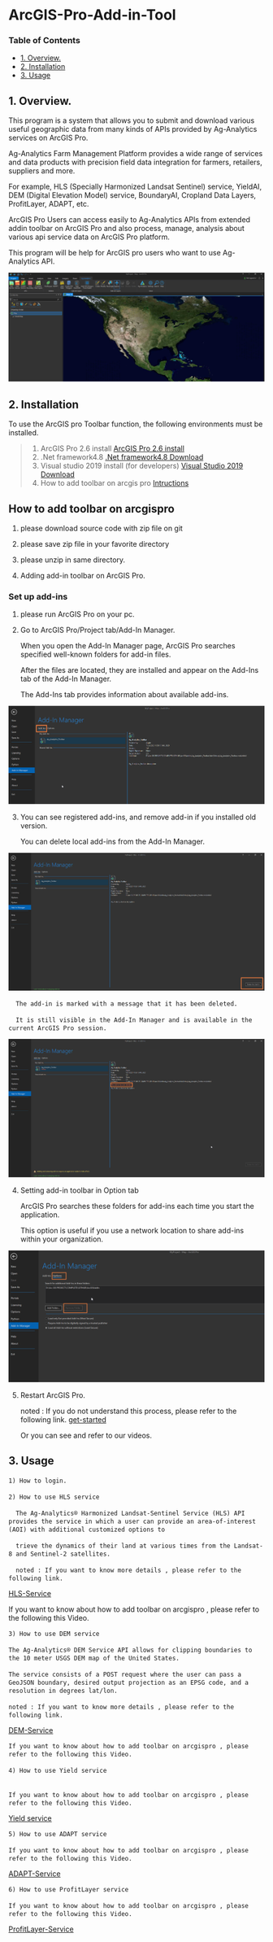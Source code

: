 # ArcGIS-Pro-Add-in-Tool



### Table of Contents

- [1. Overview.](#1.-Overview.)
- [2. Installation](#2.-Installation.)
- [3. Usage](#3.-Usage)


## 1. Overview.

This program is a system that allows you to submit and download various useful geographic data from many kinds of APIs provided by Ag-Analytics services on ArcGIS Pro.

Ag-Analytics Farm Management Platform provides a wide range of services and data products with precision field data integration for farmers, retailers, suppliers and more.

For example, HLS (Specially Harmonized Landsat Sentinel) service, YieldAI, DEM (Digital Elevation Model) service, BoundaryAI, Cropland Data Layers, ProfitLayer, ADAPT, etc.

ArcGIS Pro Users can access easily to Ag-Analytics APIs from extended addin toolbar on ArcGIS Pro and also process, manage, analysis about various api service data on ArcGIS Pro platform.

This program will be help for ArcGIS pro users who want to use Ag-Analytics API.

![Project Image](https://github.com/DavidFullstackdev/ArcGIS-Pro-Addin-Tool/blob/master/images/Generalworkflow.png)

## 2. Installation

To use the ArcGIS pro Toolbar function, the following environments must be installed.
> 1) ArcGIS Pro 2.6 install
[ArcGIS Pro 2.6 install](https://pro.arcgis.com/en/pro-app/get-started/install-and-sign-in-to-arcgis-pro.htm)
> 2) .Net framework4.8 
[.Net framework4.8 Download](https://dotnet.microsoft.com/download/)
> 3) Visual studio 2019 install (for developers)
[Visual Studio 2019 Download](https://visualstudio.microsoft.com/downloads/)
> 4) How to add toolbar on arcgis pro
[Intructions](https://awesomeopensource.com/project/Esri/arcgis-pro-sdk-community-samples/) 


## How to add toolbar on arcgispro

   1) please download source code with zip file on git

   2) please save zip file in your favorite directory

   3) please unzip in same directory.

   4) Adding add-in toolbar on ArcGIS Pro.

### Set up add-ins

   1) please run ArcGIS Pro on your pc.

   2) Go to ArcGIS Pro/Project tab/Add-In Manager.

      When you open the Add-In Manager page, ArcGIS Pro searches specified well-known folders for add-in files.
   
      After the files are located, they are installed and appear on the Add-Ins tab of the Add-In Manager.
   
      The Add-Ins tab provides information about available add-ins.


   ![Project Image](https://github.com/DavidFullstackdev/ArcGIS-Pro-Addin-Tool/blob/master/images/add-ins.png)

   3) You can see registered add-ins, and remove add-in if you installed old version.

      You can delete local add-ins from the Add-In Manager.
    

   ![Project Image](https://github.com/DavidFullstackdev/ArcGIS-Pro-Addin-Tool/blob/master/images/del-addin.png) 

      The add-in is marked with a message that it has been deleted. 
      
      It is still visible in the Add-In Manager and is available in the current ArcGIS Pro session.
    
   ![Project Image](https://github.com/DavidFullstackdev/ArcGIS-Pro-Addin-Tool/blob/master/images/del-msg.png)
   
   4) Setting add-in toolbar  in Option tab
      
      ArcGIS Pro searches these folders for add-ins each time you start the application. 
      
      This option is useful if you use a network location to share add-ins within your organization.

   ![Project Image](https://github.com/DavidFullstackdev/ArcGIS-Pro-Addin-Tool/blob/master/images/option.png)
      

   5) Restart ArcGIS Pro.

         noted : If you do not understand this process, please refer to the following link.
   [get-started](https://pro.arcgis.com/en/pro-app/get-started/manage-add-ins.htm)

         Or you can see and refer to our videos.


## 3. Usage

    1) How to login.

    2) How to use HLS service

      The Ag-Analytics® Harmonized Landsat-Sentinel Service (HLS) API provides the service in which a user can provide an area-of-interest (AOI) with additional customized options to 
      
      trieve the dynamics of their land at various times from the Landsat-8 and Sentinel-2 satellites. 

      noted : If you want to know more details , please refer to the following link.
   
   [HLS-Service](https://ag-analytics.portal.azure-api.net/docs/services/harmonized-landsat-sentinel-service/operations/hls-service)

   If you want to know about how to add toolbar on arcgispro , please refer to the following this Video.




    3) How to use DEM service

    The Ag-Analytics® DEM Service API allows for clipping boundaries to the 10 meter USGS DEM map of the United States. 
    
    The service consists of a POST request where the user can pass a GeoJSON boundary, desired output projection as an EPSG code, and a resolution in degrees lat/lon.

    noted : If you want to know more details , please refer to the following link.

   [DEM-Service](https://ag-analytics.portal.azure-api.net/docs/services/dem-service/operations/dem-service)

    If you want to know about how to add toolbar on arcgispro , please refer to the following this Video.

    4) How to use Yield service


    If you want to know about how to add toolbar on arcgispro , please refer to the following this Video.
   
   [Yield service](https://ag-analytics.portal.azure-api.net/docs/services/dem-service/operations/dem-service)

    5) How to use ADAPT service 

    If you want to know about how to add toolbar on arcgispro , please refer to the following this Video.
   
   [ADAPT-Service](https://ag-analytics.portal.azure-api.net/docs/services/dem-service/operations/dem-service)

    6) How to use ProfitLayer service 

    If you want to know about how to add toolbar on arcgispro , please refer to the following this Video.
   
   [ProfitLayer-Service](https://ag-analytics.portal.azure-api.net/docs/services/dem-service/operations/dem-service)







